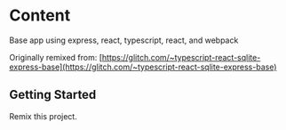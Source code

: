 # Content
Base app using express, react, typescript, react, and webpack

Originally remixed from: [https://glitch.com/~typescript-react-sqlite-express-base](https://glitch.com/~typescript-react-sqlite-express-base)

## Getting Started
Remix this project.